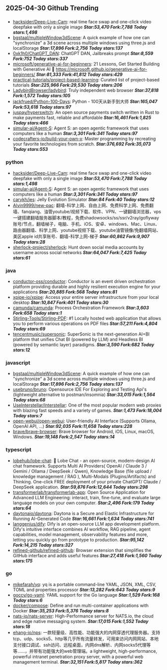 ## 2025-04-30 Github Trending

### 
* [hacksider/Deep-Live-Cam](https://github.com/hacksider/Deep-Live-Cam): real time face swap and one-click video deepfake with only a single image ***Star:53,470 Fork:7,788 Today stars:1,498***
* [bgstaal/multipleWindow3dScene](https://github.com/bgstaal/multipleWindow3dScene): A quick example of how one can "synchronize" a 3d scene across multiple windows using three.js and localStorage ***Star:17,896 Fork:2,756 Today stars:137***
* [0xk1h0/ChatGPT_DAN](https://github.com/0xk1h0/ChatGPT_DAN): ChatGPT DAN, Jailbreaks prompt ***Star:8,559 Fork:752 Today stars:337***
* [microsoft/generative-ai-for-beginners](https://github.com/microsoft/generative-ai-for-beginners): 21 Lessons, Get Started Building with Generative AI 🔗 https://microsoft.github.io/generative-ai-for-beginners/ ***Star:81,333 Fork:41,812 Today stars:429***
* [practical-tutorials/project-based-learning](https://github.com/practical-tutorials/project-based-learning): Curated list of project-based tutorials ***Star:225,966 Fork:29,530 Today stars:206***
* [LadybirdBrowser/ladybird](https://github.com/LadybirdBrowser/ladybird): Truly independent web browser ***Star:37,818 Fork:1,572 Today stars:105***
* [jackfrued/Python-100-Days](https://github.com/jackfrued/Python-100-Days): Python - 100天从新手到大师 ***Star:165,047 Fork:53,618 Today stars:97***
* [juspay/hyperswitch](https://github.com/juspay/hyperswitch): An open source payments switch written in Rust to make payments fast, reliable and affordable ***Star:16,461 Fork:1,825 Today stars:466***
* [simular-ai/Agent-S](https://github.com/simular-ai/Agent-S): Agent S: an open agentic framework that uses computers like a human ***Star:3,301 Fork:341 Today stars:97***
* [codecrafters-io/build-your-own-x](https://github.com/codecrafters-io/build-your-own-x): Master programming by recreating your favorite technologies from scratch. ***Star:376,692 Fork:35,073 Today stars:553***

### python
* [hacksider/Deep-Live-Cam](https://github.com/hacksider/Deep-Live-Cam): real time face swap and one-click video deepfake with only a single image ***Star:53,470 Fork:7,788 Today stars:1,498***
* [simular-ai/Agent-S](https://github.com/simular-ai/Agent-S): Agent S: an open agentic framework that uses computers like a human ***Star:3,301 Fork:341 Today stars:97***
* [carykh/jes](https://github.com/carykh/jes): Jelly Evolution Simulator ***Star:84 Fork:40 Today stars:12***
* [Alvin9999/new-pac](https://github.com/Alvin9999/new-pac): 翻墙-科学上网、自由上网、免费科学上网、免费翻墙、fanqiang、油管youtube/视频下载、软件、VPN、一键翻墙浏览器，vps一键搭建翻墙服务器脚本/教程，免费shadowsocks/ss/ssr/v2ray/goflyway账号/节点，翻墙梯子，电脑、手机、iOS、安卓、windows、Mac、Linux、路由器翻墙、科学上网、youtube视频下载、youtube油管镜像/免翻墙网站、美区apple id共享账号、翻墙-科学上网-梯子 ***Star:60,862 Fork:9,907 Today stars:28***
* [sherlock-project/sherlock](https://github.com/sherlock-project/sherlock): Hunt down social media accounts by username across social networks ***Star:64,047 Fork:7,425 Today stars:61***

### java
* [conductor-oss/conductor](https://github.com/conductor-oss/conductor): Conductor is an event driven orchestration platform providing durable and highly resilient execution engine for your applications ***Star:20,885 Fork:568 Today stars:81***
* [xpipe-io/xpipe](https://github.com/xpipe-io/xpipe): Access your entire server infrastructure from your local desktop ***Star:10,847 Fork:401 Today stars:30***
* [camunda/camunda](https://github.com/camunda/camunda): Process Orchestration Framework ***Star:3,603 Fork:658 Today stars:1***
* [Stirling-Tools/Stirling-PDF](https://github.com/Stirling-Tools/Stirling-PDF): #1 Locally hosted web application that allows you to perform various operations on PDF files ***Star:57,211 Fork:4,804 Today stars:69***
* [tencentmusic/supersonic](https://github.com/tencentmusic/supersonic): SuperSonic is the next-generation AI+BI platform that unifies Chat BI (powered by LLM) and Headless BI (powered by semantic layer) paradigms. ***Star:3,590 Fork:682 Today stars:12***

### javascript
* [bgstaal/multipleWindow3dScene](https://github.com/bgstaal/multipleWindow3dScene): A quick example of how one can "synchronize" a 3d scene across multiple windows using three.js and localStorage ***Star:17,896 Fork:2,756 Today stars:137***
* [usebruno/bruno](https://github.com/usebruno/bruno): Opensource IDE For Exploring and Testing Api's (lightweight alternative to postman/insomnia) ***Star:33,015 Fork:1,564 Today stars:68***
* [UseInterstellar/Interstellar](https://github.com/UseInterstellar/Interstellar): One of the most popular modern web proxies with blazing fast speeds and a variety of games. ***Star:1,473 Fork:18,004 Today stars:7***
* [open-webui/open-webui](https://github.com/open-webui/open-webui): User-friendly AI Interface (Supports Ollama, OpenAI API, ...) ***Star:92,035 Fork:11,658 Today stars:228***
* [brave/brave-browser](https://github.com/brave/brave-browser): Brave browser for Android, iOS, Linux, macOS, Windows. ***Star:19,148 Fork:2,547 Today stars:14***

### typescript
* [lobehub/lobe-chat](https://github.com/lobehub/lobe-chat): 🤯 Lobe Chat - an open-source, modern-design AI chat framework. Supports Multi AI Providers( OpenAI / Claude 3 / Gemini / Ollama / DeepSeek / Qwen), Knowledge Base (file upload / knowledge management / RAG ), Multi-Modals (Plugins/Artifacts) and Thinking. One-click FREE deployment of your private ChatGPT/ Claude / DeepSeek application. ***Star:59,876 Fork:12,644 Today stars:298***
* [transformerlab/transformerlab-app](https://github.com/transformerlab/transformerlab-app): Open Source Application for Advanced LLM Engineering: interact, train, fine-tune, and evaluate large language models on your own computer. ***Star:2,496 Fork:179 Today stars:64***
* [daytonaio/daytona](https://github.com/daytonaio/daytona): Daytona is a Secure and Elastic Infrastructure for Running AI-Generated Code ***Star:16,661 Fork:1,634 Today stars:741***
* [langgenius/dify](https://github.com/langgenius/dify): Dify is an open-source LLM app development platform. Dify's intuitive interface combines AI workflow, RAG pipeline, agent capabilities, model management, observability features and more, letting you quickly go from prototype to production. ***Star:95,142 Fork:14,215 Today stars:327***
* [refined-github/refined-github](https://github.com/refined-github/refined-github): Browser extension that simplifies the GitHub interface and adds useful features ***Star:27,418 Fork:1,560 Today stars:175***

### go
* [mikefarah/yq](https://github.com/mikefarah/yq): yq is a portable command-line YAML, JSON, XML, CSV, TOML and properties processor ***Star:13,282 Fork:643 Today stars:9***
* [goccy/go-yaml](https://github.com/goccy/go-yaml): YAML support for the Go language ***Star:1,529 Fork:168 Today stars:6***
* [docker/compose](https://github.com/docker/compose): Define and run multi-container applications with Docker ***Star:35,253 Fork:5,376 Today stars:8***
* [nats-io/nats-server](https://github.com/nats-io/nats-server): High-Performance server for NATS.io, the cloud and edge native messaging system. ***Star:17,015 Fork:1,552 Today stars:18***
* [ehang-io/nps](https://github.com/ehang-io/nps): 一款轻量级、高性能、功能强大的内网穿透代理服务器。支持tcp、udp、socks5、http等几乎所有流量转发，可用来访问内网网站、本地支付接口调试、ssh访问、远程桌面，内网dns解析、内网socks5代理等等……，并带有功能强大的web管理端。a lightweight, high-performance, powerful intranet penetration proxy server, with a powerful web management terminal. ***Star:32,151 Fork:5,817 Today stars:362***
